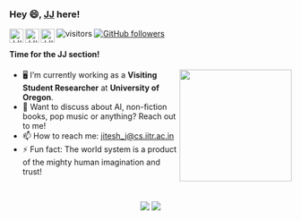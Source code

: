 ### Hey 😄, [JJ](https://praeclarumjj3.github.io/) here!

<a href="https://twitter.com/jiteshjain31">
  <img align="left" alt="JJ's Twitter" width="25px" src="https://cdn.jsdelivr.net/npm/simple-icons@v3/icons/twitter.svg" />
</a>
<a href="https://www.linkedin.com/in/jitesh-jain-1451b9192/">
  <img align="left" alt="JJ's Linkdein" width="25px" src="https://cdn.jsdelivr.net/npm/simple-icons@v3/icons/linkedin.svg" />
</a>
<a href="https://jitesh-j.medium.com/">
  <img align="left" alt="JJ's Medium" width="25px" src="https://cdn.jsdelivr.net/npm/simple-icons@v3/icons/medium.svg" />
</a>

![visitors](https://visitor-badge.laobi.icu/badge?page_id=praeclarumjj3.praeclarumjj3)
[![GitHub followers](https://img.shields.io/github/followers/praeclarumjj3.svg?style=social&label=Follow)](https://github.com/praeclarumjj3?tab=followers)

#### Time for the JJ section!

<img src='https://media.tenor.com/images/a53e378bb32fdbcabd28565ae799cfd5/tenor.gif?itemid=15912640' width="200px" align='right'>

- 🖥️ I’m currently working as a **Visiting Student Researcher** at **University of Oregon**.
- 💬 Want to discuss about AI, non-fiction books, pop music or anything? Reach out to me!
- 📫 How to reach me: jitesh_j@cs.iitr.ac.in
- ⚡ Fun fact: The world system is a product of the mighty human imagination and trust!

</br>

<p align = "center">
  <img src = "https://github-readme-stats.vercel.app/api?username=praeclarumjj3&show_icons=true&theme=tokyonight&line_height=27">
  <img src = "https://github-readme-stats.vercel.app/api/top-langs/?username=praeclarumjj3&hide=css,html&theme=tokyonight&line_height=27">
</p>
